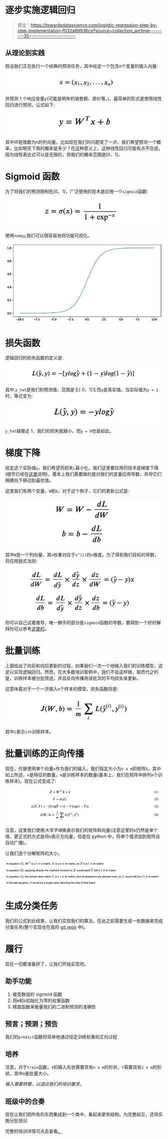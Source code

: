 # 逐步实施逻辑回归

> 原文：<https://towardsdatascience.com/logistic-regression-step-by-step-implementation-f032a89936ca?source=collection_archive---------35----------------------->

## 从理论到实践

假设我们正在执行一个经典的预测任务，其中给定一个包含$n$个变量的输入向量:

![](img/9567975a461bc68fcebc82aa2a4f0266.png)

并预测 1 个响应变量$y$(可能是明年的销售额、房价等。)，最简单的形式是使用线性回归进行预测，公式如下:

![](img/2145a31ebc899ce2940f36cab79f3972.png)

其中$W$是维数为$n$的列向量。比如现在我们的问题变了一点，我们希望预测一个概率，比如明天下雨的概率是多少？在这种意义上，这种线性回归可能有点不合适，因为线性表达式可以是无限的，但我们的概率范围是$[0，1]$。

# Sigmoid 函数

为了将我们的预测限制在$[0，1]$，广泛使用的技术是应用一个`sigmoid`函数:

![](img/6619bd929623fa7ac0a40f2af4e29bcf.png)

使用`numpy`,我们可以很容易地将功能可视化。

![](img/d19c13438ed0d2121bf80ee23436d471.png)

# 损失函数

逻辑回归的损失函数的定义是:

![](img/7a72a315d2978a9df72bf5b0bcb7f184.png)

其中,`y_hat`是我们的预测值，范围是＄[ 0，1]＄而`y`是真实值。当实际值为`y = 1`时，等式变为:

![](img/586a0825ad9348b3151dd81c75a25af1.png)

`y_hat`越接近 1，我们的损失就越小。而`y = 0`也是如此。

# 梯度下降

给定这个实际值`y`，我们希望将损失`L`最小化，我们这里要应用的技术是梯度下降(细节已经在[这里](/gradient-descent-explanation-implementation-c74005ff7dd1)说明)，基本上我们需要做的是对我们的变量应用导数，并将它们稍微向下移动到最优值。

这里我们有两个变量，`W`和`b`，对于这个例子，它们的更新公式是:

![](img/661f339ab49e9c4031cc6a58bac5e0b5.png)

其中`W`是一个列向量，其`n`权重对应于`x^(i)`的`n`维度。为了得到我们目标的导数，将应用链式法则:

![](img/e2db9d392b03ae3b68f9ed8894edc528.png)

你可以自己试着推导，唯一棘手的部分是`sigmoid`函数的导数，要得到一个好的解释你可以参考[这里的](https://math.stackexchange.com/questions/78575/derivative-of-sigmoid-function-sigma-x-frac11e-x)。

# 批量训练

上面给出了向前和向后更新的过程，如果我们一次一个地输入我们的训练模型，这足以实现逻辑回归。然而，在大多数培训案例中，我们不会这样做。取而代之的是，训练样本被分批馈送，并且反向传播用该批次的平均损失来更新。

这意味着对于一个一次输入`m`个样本的模型，损失函数将是:

![](img/fd9fe74e119a7885f73b0c799d83bfd1.png)

其中`i`表示`ith`训练样本。

# 批量训练的正向传播

现在，代替使用单个向量`x`作为我们的输入，我们指定大小为`n x m`的矩阵`X`，其中如上所述，`n`是特征的数量，`m`是训练样本的数量(基本上，我们在矩阵中排列`m`个训练样本)。现在公式变成了:

![](img/90e896e5db574a1e83467c932b375bc2.png)

注意，这里我们使用*大写字母*来表示我们的矩阵和向量(注意这里的`b`仍然是单个值，更正式的方式是将`b`表示为向量，但是在 python 中，将单个值添加到矩阵会自动广播)。

让我们逐个分解矩阵的大小。

![](img/a40353d14880980ccc396fb337d164d5.png)

# 生成分类任务

我们的公式到此结束，让我们实现我们的算法，在此之前需要生成一些数据来完成分类任务(整个实现也在我的 [git repo](https://github.com/MJeremy2017/deep-learning/tree/main/logistic-regression) 中)。

# 履行

现在一切都准备好了，让我们开始实现吧。

## 助手功能

1.  接受数组的 sigmoid 函数
2.  将`W`和`b`初始化为零的权重函数
3.  精度函数来衡量我们的二进制预测的准确性

## 预言；预测；预告

我们的`predict`函数将简单地通过给定训练权重的正向过程

## 培养

注意，对于`train`函数，`X`的输入形状需要具有`n x m`的形状，`Y`需要具有`1 x m`的形状，其中`m`是批量大小。

*输入需要转置，以适应我们的培训要求。*

## 班级中的合奏

现在让我们把所有的东西集成到一个类中，看起来更有结构。为完整起见，还将实施分批培训

完整的培训详情可点击查看[。](https://github.com/MJeremy2017/deep-learning/tree/main/logistic-regression)